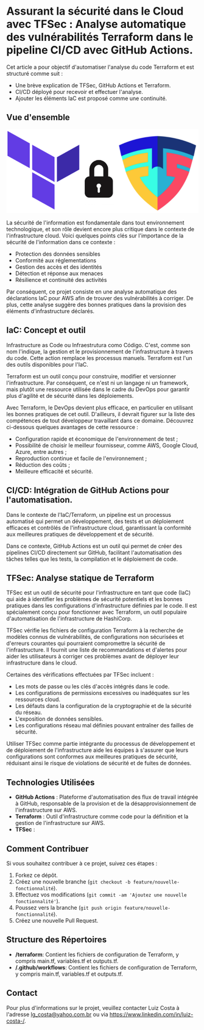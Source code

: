 # Assurant la sécurité dans le Cloud avec TFSec : Analyse automatique des vulnérabilités Terraform dans le pipeline CI/CD avec GitHub Actions.

Cet article a pour objectif d'automatiser l'analyse du code Terraform et est structuré comme suit :
- Une brève explication de TFSec, GitHub Actions et Terraform.
- CI/CD déployé pour recevoir et effectuer l'analyse.
- Ajouter les éléments IaC est proposé comme une continuité.




## Vue d'ensemble
<p class="has-line-data" data-line-start="3" data-line-end="4" style="text-align: justify;">

![Logo da Minha Aplicação](./tfsec.png)


La sécurité de l'information est fondamentale dans tout environnement technologique, et son rôle devient encore plus critique dans le contexte de l'infrastructure cloud. Voici quelques points clés sur l'importance de la sécurité de l'information dans ce contexte :

- Protection des données sensibles
- Conformité aux réglementations
- Gestion des accès et des identités
- Détection et réponse aux menaces
- Résilience et continuité des activités

Par conséquent, ce projet consiste en une analyse automatique des déclarations IaC pour AWS afin de trouver des vulnérabilités à corriger. De plus, cette analyse suggère des bonnes pratiques dans la provision des éléments d'infrastructure déclarés.

## IaC: Concept et outil
Infrastructure as Code ou Infraestrutura como Código. C'est, comme son nom l'indique, la gestion et le provisionnement de l'infrastructure à travers du code. Cette action remplace les processus manuels. Terraform est l'un des outils disponibles pour l'IaC.

Terraform est un outil conçu pour construire, modifier et versionner l'infrastructure. Par conséquent, ce n'est ni un langage ni un framework, mais plutôt une ressource utilisée dans le cadre du DevOps pour garantir plus d'agilité et de sécurité dans les déploiements.

Avec Terraform, le DevOps devient plus efficace, en particulier en utilisant les bonnes pratiques de cet outil. D'ailleurs, il devrait figurer sur la liste des compétences de tout développeur travaillant dans ce domaine. Découvrez ci-dessous quelques avantages de cette ressource : 

- Configuration rapide et économique de l'environnement de test ;
- Possibilité de choisir le meilleur fournisseur, comme AWS, Google Cloud, Azure, entre autres ;
- Reproduction continue et facile de l'environnement ;
- Réduction des coûts ;
- Meilleure efficacité et sécurité.

## CI/CD: Intégration de GitHub Actions pour l'automatisation.

Dans le contexte de l'IaC/Terraform, un pipeline est un processus automatisé qui permet un développement, des tests et un déploiement efficaces et contrôlés de l'infrastructure cloud, garantissant la conformité aux meilleures pratiques de développement et de sécurité.

Dans ce contexte, GitHub Actions est un outil qui permet de créer des pipelines CI/CD directement sur GitHub, facilitant l'automatisation des tâches telles que les tests, la compilation et le déploiement de code.


## TFSec: Analyse statique de Terraform

TFSec est un outil de sécurité pour l'infrastructure en tant que code (IaC) qui aide à identifier les problèmes de sécurité potentiels et les bonnes pratiques dans les configurations d'infrastructure définies par le code. Il est spécialement conçu pour fonctionner avec Terraform, un outil populaire d'automatisation de l'infrastructure de HashiCorp.

TFSec vérifie les fichiers de configuration Terraform à la recherche de modèles connus de vulnérabilités, de configurations non sécurisées et d'erreurs courantes qui pourraient compromettre la sécurité de l'infrastructure. Il fournit une liste de recommandations et d'alertes pour aider les utilisateurs à corriger ces problèmes avant de déployer leur infrastructure dans le cloud.

Certaines des vérifications effectuées par TFSec incluent :

- Les mots de passe ou les clés d'accès intégrés dans le code.
- Les configurations de permissions excessives ou inadéquates sur les ressources cloud.
- Les défauts dans la configuration de la cryptographie et de la sécurité du réseau.
- L'exposition de données sensibles.
- Les configurations réseau mal définies pouvant entraîner des failles de sécurité.

Utiliser TFSec comme partie intégrante du processus de développement et de déploiement de l'infrastructure aide les équipes à s'assurer que leurs configurations sont conformes aux meilleures pratiques de sécurité, réduisant ainsi le risque de violations de sécurité et de fuites de données.

</p>

## Technologies Utilisées

- **GitHub Actions** : Plateforme d'automatisation des flux de travail intégrée à GitHub, responsable de la provision et de la désapprovisionnement de l'infrastructure sur AWS.
- **Terraform** : Outil d'infrastructure comme code pour la définition et la gestion de l'infrastructure sur AWS.
- **TFSec** :

## Comment Contribuer
Si vous souhaitez contribuer à ce projet, suivez ces étapes :

1. Forkez ce dépôt.
2. Créez une nouvelle branche (`git checkout -b feature/nouvelle-fonctionnalité`).
3. Effectuez vos modifications (`git commit -am 'Ajoutez une nouvelle fonctionnalité'`).
4. Poussez vers la branche (`git push origin feature/nouvelle-fonctionnalité`).
5. Créez une nouvelle Pull Request.


## Structure des Répertoires
- **/terraform**: Contient les fichiers de configuration de Terraform, y compris main.tf, variables.tf et outputs.tf.
- **/.github/workflows**: Contient les fichiers de configuration de Terraform, y compris main.tf, variables.tf et outputs.tf.

## Contact

Pour plus d'informations sur le projet, veuillez contacter Luiz Costa à l'adresse lg_costa@yahoo.com.br ou via https://www.linkedin.com/in/luiz-costa-/.
